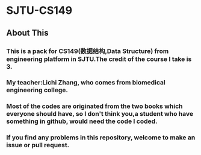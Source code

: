 # SJTU-CS149
## About This
### This is a pack for CS149(数据结构,Data Structure) from engineering platform in SJTU.The credit of the course I take is 3.
### My teacher:Lichi Zhang, who comes from biomedical engineering college.
### Most of the codes are originated from the two books which everyone should have, so I don't think **you,a student who have something in github,**  would need the code I coded.
### If you find any problems in this repository, welcome to make an issue or pull request.
